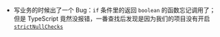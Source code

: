 - 写业务的时候出了一个 Bug：`if` 条件里的返回 `boolean` 的函数忘记调用了；但是 TypeScript 竟然没报错，一番查找后发现是因为我们的项目没有开启 [`strictNullChecks`](https://www.typescriptlang.org/tsconfig#strictNullChecks)